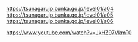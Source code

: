 https://tsunagarujp.bunka.go.jp/level01/a04
https://tsunagarujp.bunka.go.jp/level01/a05
https://tsunagarujp.bunka.go.jp/level01/a06

https://www.youtube.com/watch?v=JkHZ97VkmT0